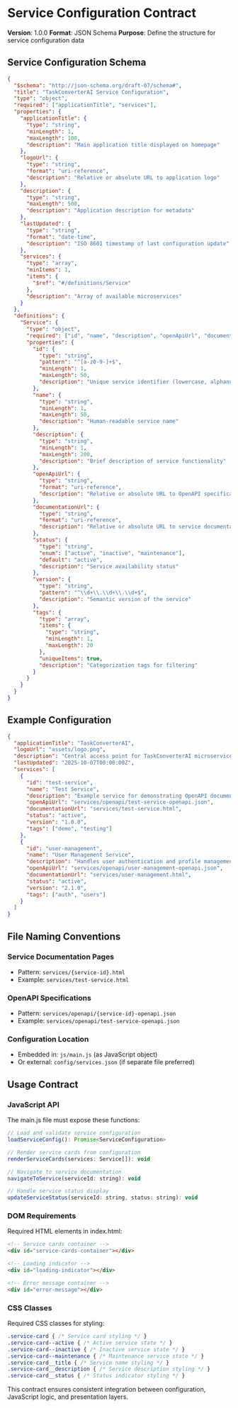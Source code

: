 # Service Configuration Contract

**Version**: 1.0.0
**Format**: JSON Schema
**Purpose**: Define the structure for service configuration data

## Service Configuration Schema

```json
{
  "$schema": "http://json-schema.org/draft-07/schema#",
  "title": "TaskConverterAI Service Configuration",
  "type": "object",
  "required": ["applicationTitle", "services"],
  "properties": {
    "applicationTitle": {
      "type": "string",
      "minLength": 1,
      "maxLength": 100,
      "description": "Main application title displayed on homepage"
    },
    "logoUrl": {
      "type": "string",
      "format": "uri-reference",
      "description": "Relative or absolute URL to application logo"
    },
    "description": {
      "type": "string",
      "maxLength": 500,
      "description": "Application description for metadata"
    },
    "lastUpdated": {
      "type": "string",
      "format": "date-time",
      "description": "ISO 8601 timestamp of last configuration update"
    },
    "services": {
      "type": "array",
      "minItems": 1,
      "items": {
        "$ref": "#/definitions/Service"
      },
      "description": "Array of available microservices"
    }
  },
  "definitions": {
    "Service": {
      "type": "object",
      "required": ["id", "name", "description", "openApiUrl", "documentationUrl"],
      "properties": {
        "id": {
          "type": "string",
          "pattern": "^[a-z0-9-]+$",
          "minLength": 1,
          "maxLength": 50,
          "description": "Unique service identifier (lowercase, alphanumeric, hyphens)"
        },
        "name": {
          "type": "string",
          "minLength": 1,
          "maxLength": 50,
          "description": "Human-readable service name"
        },
        "description": {
          "type": "string",
          "minLength": 1,
          "maxLength": 200,
          "description": "Brief description of service functionality"
        },
        "openApiUrl": {
          "type": "string",
          "format": "uri-reference",
          "description": "Relative or absolute URL to OpenAPI specification"
        },
        "documentationUrl": {
          "type": "string",
          "format": "uri-reference",
          "description": "Relative or absolute URL to service documentation page"
        },
        "status": {
          "type": "string",
          "enum": ["active", "inactive", "maintenance"],
          "default": "active",
          "description": "Service availability status"
        },
        "version": {
          "type": "string",
          "pattern": "^\\d+\\.\\d+\\.\\d+$",
          "description": "Semantic version of the service"
        },
        "tags": {
          "type": "array",
          "items": {
            "type": "string",
            "minLength": 1,
            "maxLength": 20
          },
          "uniqueItems": true,
          "description": "Categorization tags for filtering"
        }
      }
    }
  }
}
```

## Example Configuration

```json
{
  "applicationTitle": "TaskConverterAI",
  "logoUrl": "assets/logo.png",
  "description": "Central access point for TaskConverterAI microservices",
  "lastUpdated": "2025-10-07T00:00:00Z",
  "services": [
    {
      "id": "test-service",
      "name": "Test Service",
      "description": "Example service for demonstrating OpenAPI documentation",
      "openApiUrl": "services/openapi/test-service-openapi.json",
      "documentationUrl": "services/test-service.html",
      "status": "active",
      "version": "1.0.0",
      "tags": ["demo", "testing"]
    },
    {
      "id": "user-management",
      "name": "User Management Service",
      "description": "Handles user authentication and profile management",
      "openApiUrl": "services/openapi/user-management-openapi.json",
      "documentationUrl": "services/user-management.html",
      "status": "active",
      "version": "2.1.0",
      "tags": ["auth", "users"]
    }
  ]
}
```

## File Naming Conventions

### Service Documentation Pages
- Pattern: `services/{service-id}.html`
- Example: `services/test-service.html`

### OpenAPI Specifications
- Pattern: `services/openapi/{service-id}-openapi.json`
- Example: `services/openapi/test-service-openapi.json`

### Configuration Location
- Embedded in: `js/main.js` (as JavaScript object)
- Or external: `config/services.json` (if separate file preferred)

## Usage Contract

### JavaScript API

The main.js file must expose these functions:

```javascript
// Load and validate service configuration
loadServiceConfig(): Promise<ServiceConfiguration>

// Render service cards from configuration
renderServiceCards(services: Service[]): void

// Navigate to service documentation
navigateToService(serviceId: string): void

// Handle service status display
updateServiceStatus(serviceId: string, status: string): void
```

### DOM Requirements

Required HTML elements in index.html:

```html
<!-- Service cards container -->
<div id="service-cards-container"></div>

<!-- Loading indicator -->
<div id="loading-indicator"></div>

<!-- Error message container -->
<div id="error-message"></div>
```

### CSS Classes

Required CSS classes for styling:

```css
.service-card { /* Service card styling */ }
.service-card--active { /* Active service state */ }
.service-card--inactive { /* Inactive service state */ }
.service-card--maintenance { /* Maintenance service state */ }
.service-card__title { /* Service name styling */ }
.service-card__description { /* Service description styling */ }
.service-card__status { /* Status indicator styling */ }
```

This contract ensures consistent integration between configuration, JavaScript logic, and presentation layers.

